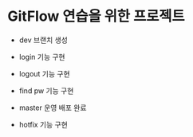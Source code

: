 # GitFlow 연습을 위한 프로젝트

- dev 브랜치 생성

- login 기능 구현

- logout 기능 구현

- find pw 기능 구현

- master 운영 배포 완료

- hotfix 기능 구현